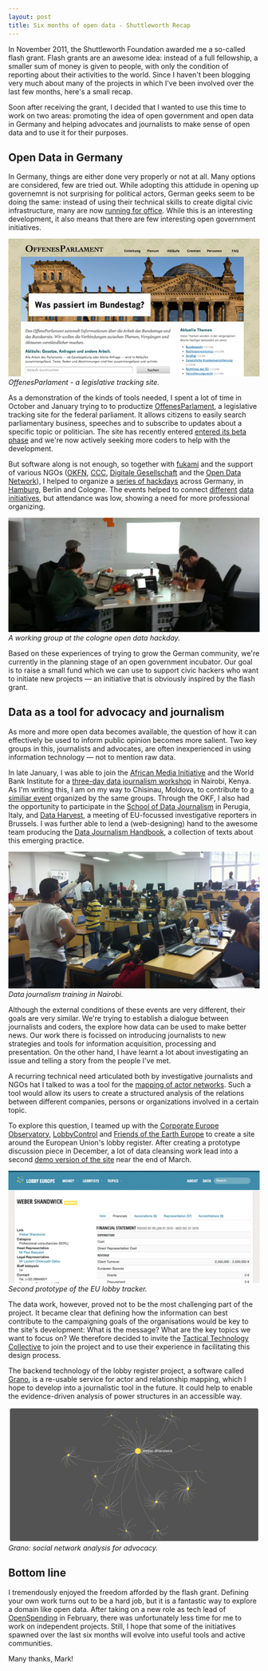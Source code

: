 ```yaml
---
layout: post
title: Six months of open data - Shuttleworth Recap 
---
```


In November 2011, the Shuttleworth Foundation awarded me a so-called flash grant. 
Flash grants are an awesome idea: instead of a full fellowship, a smaller sum of 
money is given to people, with only the condition of reporting about their
activities to the world. Since I haven't been blogging very much about many of 
the projects in which I've been involved over the last few months, here's a small
recap. 

Soon after receiving the grant, I decided that I wanted to use this time to work
on two areas: promoting the idea of open government and open data in Germany and 
helping advocates and journalists to make sense of open data and to use it for their
purposes.

Open Data in Germany
--------------------

In Germany, things are either done very properly or not at all. Many options are 
considered, few are tried out. While adopting this attidude in opening up governemnt 
is not surprising for political actors, German geeks seem to be doing the same: 
instead of using their technical skills to create digital civic infrastructure, many
are now [running for office](http://piratenpartei.de). While this is an interesting development, it also means that there are few interesting open government initiatives.

![OffenesParlament](/images/offenesparlament.png)
*OffenesParlament - a legislative tracking site.*

As a demonstration of the kinds of tools needed, I spent a lot of time in October 
and January trying to to productize [OffenesParlament](http://offenesparlament.de), a legislative tracking site for the federal parliament. It allows citizens to easily 
search parliamentary business, speeches and to subscribe to updates about a specific 
topic or politician. The site has recently entered [entered its beta phase](http://okfn.de/2012/05/offenesparlament/) and we're now actively seeking more coders to help with the development.

But software along is not enough, so together with [fukami](http://foo.io) and the
support of various NGOs ([OKFN](http://okfn.de), [CCC](http://ccc.de), [Digitale Gesellschaft](http://digitalegesellschaft.de) and the [Open Data Network](http://opendata-network.org/)), I helped to organize a [series of hackdays](http://hackday.net/) across Germany, in [Hamburg](http://pudo.org/2012/01/16/hackday-hamburg.html), Berlin and Cologne.
The events helped to connect [different](http://www.hamburgmittedokumente.de/)
[data](http://fragdenstaat.de) [initiatives](http://offeneskoeln.de/), but attendance was low, showing a need for more professional organizing.

![Open Data Cologne](/images/cologne.png)
*A working group at the cologne open data hackday.*

Based on these experiences of trying to grow the German community, we're currently 
in the planning stage of an open government incubator. Our goal is to raise a 
small fund which we can use to support civic hackers who want to initiate new
projects &mdash; an initiative that is obviously inspired by the flash grant.

Data as a tool for advocacy and journalism
------------------------------------------

As more and more open data becomes available, the question of how it can
effectively be used to inform public opinion becomes more salient. Two key 
groups in this, journalists and advocates, are often inexperienced in using
information technology &mdash; not to mention raw data. 

In late January, I was able to join the [African Media Initiative](http://www.africanmediainitiative.org/) and the World Bank Institute for a [three-day 
data journalism workshop](http://wbi.worldbank.org/wbi/news/2012/01/18/finding-story-open-budgets) in Nairobi, Kenya. As I'm writing this, I am on my way to Chisinau, Moldova, to 
contribute to [a similiar event](http://codd.md/) organized by the same groups.
Through the OKF, I also had the opportunity to participate in the [School of Data
Journalism](http://www.journalismfestival.com/) in Perugia, Italy, and 
[Data Harvest](http://www.wobbing.eu/news/data-harvest-conference-2012), a 
meeting of EU-focussed investigative reporters in Brussels. I was further able 
to lend a (web-designing) hand to the awesome team producing the [Data 
Journalism Handbook](http://ddjbook.org/1.0/en/getting_data_3.html), a 
collection of texts about this emerging practice. 

![Data Bootcamp Nairobi](/images/nairobi.png)
*Data journalism training in Nairobi.*

Although the external conditions of these events are very different, their goals 
are very similar. We're trying to establish a dialogue between journalists
and coders, the explore how data can be used to make better news. Our work there
is focissed on introducing journalists to new strategies and tools for information acquisition, processing and presentation. On the other hand, I have learnt a lot about investigating an issue and telling a story from the people I've met.

A recurring technical need articulated both by investigative journalists and 
NGOs hat I talked to was a tool for the [mapping of actor networks](http://pudo.org/2011/12/19/sna.html). Such a tool would allow its users to create a 
structured analysis of the relations between different companies, persons or 
organizations involved in a certain topic.

To explore this question, I teamed up with the [Corporate Europe Observatory](http://www.corporateeurope.org/), [LobbyControl](http://www.lobbycontrol.de/blog/) and 
[Friends of the Earth Europe](http://www.foeeurope.org/) to create a site 
around the European Union's lobby register. After creating a prototype 
discussion piece in December, a lot of data cleansing work lead into a second 
[demo version of the site](http://lobbydemo.pudo.org/) near the end of March.

![LobbyTransparency](/images/lobbydemo.png)
*Second prototype of the EU lobby tracker.*

The data work, however, proved not to be the most challenging part of the 
project. It became clear that defining how the information can best contribute 
to the campaigning goals of the organisations would be key to the site's 
development: What is the message? What are the key topics we want to focus on? 
We therefore decided to invite the [Tactical Technology Collective](http://tacticaltech.org/) to join the project and to use their experience in facilitating this design process.

The backend technology of the lobby register project, a software called 
[Grano](https://github.com/pudo/grano/blob/master/README.md),
is a re-usable service for actor and relationship mapping, which I hope to 
develop into a journalistic tool in the future. It could help to enable the 
evidence-driven analysis of power structures in an accessible way.

![Grano](/images/grano.png)
*Grano: social network analysis for advocacy.*

Bottom line
-----------

I tremendously enjoyed the freedom afforded by the flash grant. Defining your own
work turns out to be a hard job, but it is a fantastic way to explore a domain 
like open data. After taking on a new role as tech lead of 
[OpenSpending](http://openspending.org) in February, there was unfortunately less
time for me to work on independent projects. Still, I hope that some of the initiatives 
spawned over the last six months will evolve into useful tools and active communities. 

Many thanks, Mark!





